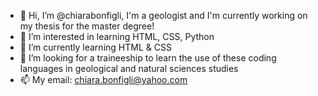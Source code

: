 - 👋 Hi, I’m @chiarabonfigli, I'm a geologist and I'm currently working on my thesis for the master degree!
- 👀 I’m interested in learning HTML, CSS, Python 
- 🌱 I’m currently learning HTML & CSS
- 💞️ I’m looking for a traineeship to learn the use of these coding languages in geological and natural sciences studies
- 📫 My email: chiara.bonfigli@yahoo.com
